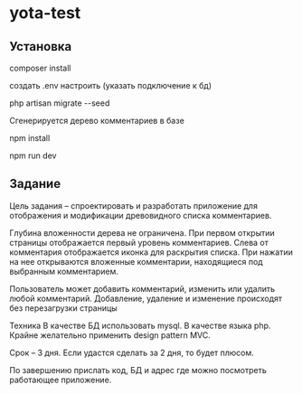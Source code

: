 # yota-test

## Установка

composer install

создать .env настроить (указать подключение к бд)

php artisan migrate --seed

Сгенерируется дерево комментариев в базе

npm install

npm run dev

## Задание

Цель задания – спроектировать и разработать приложение для отображения и модификации древовидного списка комментариев.

Глубина вложенности дерева не ограничена.
При первом открытии страницы отображается первый уровень комментариев.
Слева от комментария отображается иконка для раскрытия списка.
При нажатии на нее открываются вложенные комментарии, находящиеся под выбранным комментарием.

Пользователь может добавить комментарий, изменить или удалить любой комментарий.
Добавление, удаление и изменение происходят без перезагрузки страницы

Техника 
В качестве БД использовать mysql.
В качестве языка php.
Крайне желательно применить design pattern MVC.

Срок – 3 дня.
Если удастся сделать за 2 дня, то будет плюсом.

По завершению прислать код, БД и адрес где можно посмотреть работающее приложение.
